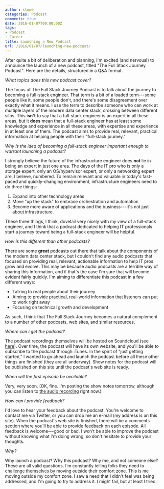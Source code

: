 ```yaml
---
author: slowe
categories: Podcast
comments: true
date: 2016-01-07T00:00:00Z
tags:
- Podcast
- Career
title: Launching a New Podcast
url: /2016/01/07/launching-new-podcast/
---
```


After quite a bit of deliberation and planning, I'm excited (and nervous!) to announce the launch of a new podcast, titled "The Full Stack Journey Podcast". Here are the details, structured in a Q&A format.

_What topics does this new podcast cover?_

The focus of The Full Stack Journey Podcast is to talk about the journey to becoming a full-stack engineer. That term is a bit of a loaded term---some people like it, some people don't, and there's some disagreement over exactly what it means. I use the term to describe someone who can work at multiple layers of the modern data center stack, crossing between different silos. This **isn't** to say that a full-stack engineer is an expert in all these areas, but it **does** mean that a full-stack engineer has at least some knowledge and experience in all these areas, with expertise and experience in at least one of them. The podcast aims to provide real, relevant, practical information at helping people with their "full-stack journey."

_Why is the idea of becoming a full-stack engineer important enough to warrant launching a podcast?_

I strongly believe the future of the infrastructure engineer does **not** lie in being an expert in just one area. The days of the IT pro who is only a storage expert, only an OS/hypervisor expert, or only a networking expert are, I believe, numbered. To remain relevant and valuable in today's fast-paced and quickly-changing environment, infrastructure engineers need to do three things:

1. Expand into other technology areas
2. Move "up the stack" to embrace orchestration and automation
3. Become more aware of applications and the business---it's not just about infrastructure.

These three things, I think, dovetail very nicely with my view of a full-stack engineer, and I think that a podcast dedicated to helping IT professionals start a journey toward being a full-stack engineer will be helpful.

_How is this different than other podcasts?_

There are some **great** podcasts out there that talk about the components of the modern data center stack, but I couldn't find any audio podcasts that focused on providing real, relevant, actionable information to help IT pros grow and evolve. This may be because audio podcasts are a terrible way of sharing this information, and if that's the case I'm sure that will become evident fairly quickly. I'm aiming to differentiate this podcast in a few different ways:

* Talking to real people about their journey
* Aiming to provide practical, real-world information that listeners can put to work right away
* Focusing on technical growth and development

As such, I think that The Full Stack Journey becomes a natural complement to a number of other podcasts, web sites, and similar resources.

_Where can I get the podcast?_

The podcast recordings themselves will be hosted on Soundcloud (see [here][link-1]). Over time, the podcast will have its own website, and you'll be able to subscribe to the podcast through iTunes. In the spirit of "just getting started," I wanted to go ahead and launch the podcast before all these other things are finished (they are all underway). Show notes for the podcast will be published on this site until the podcast's web site is ready.

_When will the first episode be available?_

Very, very soon. (OK, fine. I'm posting the show notes tomorrow, although you can listen to [the audio recording][link-2] right now.)

_How can I provide feedback?_

I'd love to hear your feedback about the podcast. You're welcome to contact me via Twitter, or you can drop me an e-mail (my address is on this site). When the podcast's web site is finished, there will be a comments section where you'll be able to provide feedback on each episode. All feedback is welcome---good or bad. I won't be able to improve the podcast without knowing what I'm doing wrong, so don't hesitate to provide your thoughts.

_Why?_

Why launch a podcast? Why this podcast? Why me, and not someone else? These are all valid questions. I'm constantly telling folks they need to challenge themselves by moving outside their comfort zone. This is me moving outside my comfort zone. I saw a need that I didn't feel was being addressed, and I'm going to try to address it. I might fail, but at least I tried.

[link-1]: https://soundcloud.com/fullstackjourney
[link-2]: https://soundcloud.com/fullstackjourney/full-stack-journey-episode-001
